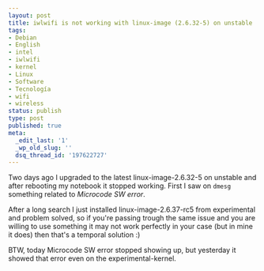 ```yaml
---
layout: post
title: iwlwifi is not working with linux-image (2.6.32-5) on unstable
tags:
- Debian
- English
- intel
- iwlwifi
- kernel
- Linux
- Software
- Tecnología
- wifi
- wireless
status: publish
type: post
published: true
meta:
  _edit_last: '1'
  _wp_old_slug: ''
  dsq_thread_id: '197622727'
---
```

Two days ago I upgraded to the latest linux-image-2.6.32-5 on unstable and after rebooting my notebook it stopped working. First I saw on <code>dmesg</code> something related to <em>Microcode SW error</em>.

After a long search I just installed linux-image-2.6.37-rc5 from experimental and problem solved, so if you're passing trough the same issue and you are willing to use something it may not work perfectly in your case (but in mine it does) then that's a temporal solution :)

BTW, today Microcode SW error stopped showing up, but yesterday it showed that error even on the experimental-kernel.
